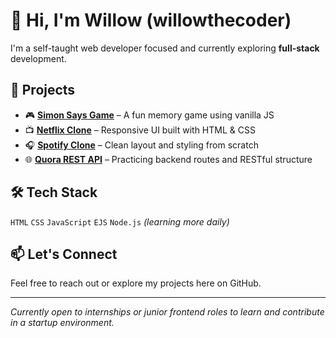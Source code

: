 # 👋 Hi, I'm Willow (willowthecoder)

I'm a self-taught web developer focused and  currently exploring **full-stack** development. 

## 🚀 Projects
- 🎮 **[Simon Says Game](#)** – A fun memory game using vanilla JS
- 📺 **[Netflix Clone](#)** – Responsive UI built with HTML & CSS
- 🎧 **[Spotify Clone](#)** – Clean layout and styling from scratch
- 🌐 **[Quora REST API](#)** – Practicing backend routes and RESTful structure

## 🛠 Tech Stack
`HTML` `CSS` `JavaScript` `EJS` `Node.js` *(learning more daily)*

## 📫 Let's Connect
Feel free to reach out or explore my projects here on GitHub.

---

*Currently open to internships or junior frontend roles to learn and contribute in a startup environment.*
